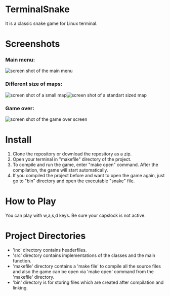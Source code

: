 # TerminalSnake
It is a classic snake game for Linux terminal.

# Screenshots
### Main menu:
![screen shot of the main menu](https://i.ibb.co/tqCjpSK/mainMenu.png)

### Different size of maps:
![screen shot of a small map](https://i.ibb.co/pRRtkDs/small-Size-Map.png)![screen shot of a standart sized map](https://i.ibb.co/cgL3Kfn/normal-Size-Map.png)

### Game over:
![screen shot of the game over screen](https://i.ibb.co/HDXVk1m/gameOver.png)

# Install
1. Clone the repository or download the repository as a zip. 
2. Open your terminal in "makefile" directory of the project.
3. To compile and run the game, enter "make open" command. After the compilation, the game will start automatically.
4. If you compiled the project before and want to open the game again, just go to "bin" directory and open the executable "snake" file. 

# How to Play
You can play with w,a,s,d keys. Be sure your capslock is not active.

# Project Directories
* 'inc' directory contains headerfiles.
* 'src' directory contains implementations of the classes and the main function.
* 'makefile' directory contains a 'make file' to compile all the source files and also the game can be open via 'make open' command 
from the 'makefile' directory.
* 'bin' directory is for storing files which are created after compilation and linking.

